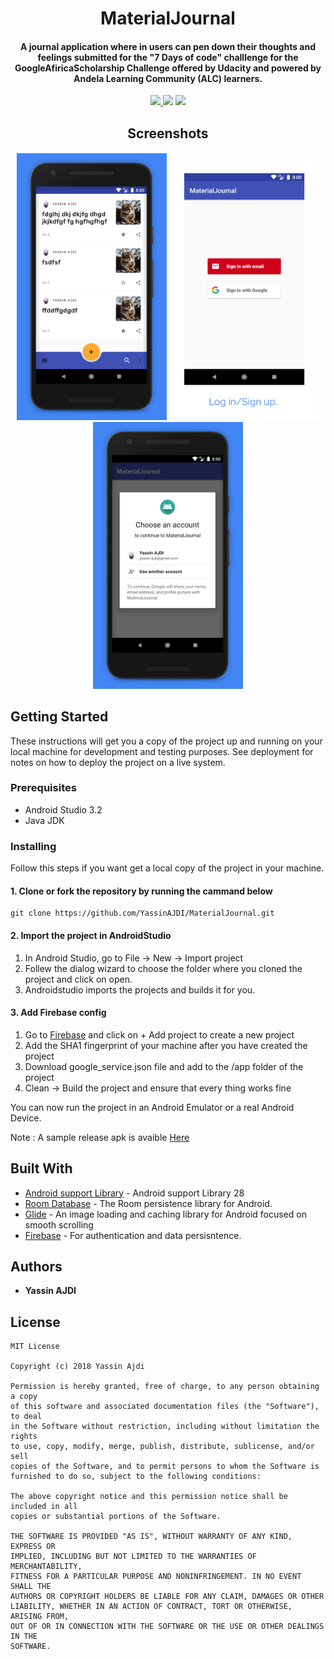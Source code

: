 <h1 align="center">MaterialJournal</h1>
<h4 align="center">
	A journal application where in users can pen down their thoughts and feelings submitted for the "7 Days of code" challlenge for 	the GoogleAfiricaScholarship Challenge offered by Udacity and powered by Andela Learning Community (ALC) learners.
</h4>
<p align="center">
<a href="./LICENSE">
	<img src="https://img.shields.io/github/license/mashape/apistatus.svg" />
</a>
<a class="badge-align" href="https://www.codacy.com/app/YassinAJDI/MaterialJournal?utm_source=github.com&amp;utm_medium=referral&amp;utm_content=YassinAJDI/MaterialJournal&amp;utm_campaign=Badge_Grade"><img src="https://api.codacy.com/project/badge/Grade/8483a7a6743b45ceb773a0b2b635e2cf"/></a>
<a href="https://codeclimate.com/github/YassinAJDI/MaterialJournal/maintainability">
	<img src="https://api.codeclimate.com/v1/badges/fd0e4471ce83727e2a97/maintainability" />
</a>
</p>

<h2 align="center">Screenshots</h2>
<h4 align="center">
<img src="screenshots/Screenshot%201.jpg" width=240>
<img src="screenshots/Screenshot%202.jpg" width=240>
<img src="screenshots/Screenshot%203.jpg" width=240>
</h4>

## Getting Started
These instructions will get you a copy of the project up and running on your local machine for development and testing purposes. See deployment for notes on how to deploy the project on a live system.

### Prerequisites
*   Android Studio 3.2
*   Java JDK

### Installing
Follow this steps if you want get a local copy of the project in your machine.

#### 1. Clone or fork the repository by running the cammand below	
	git clone https://github.com/YassinAJDI/MaterialJournal.git

#### 2. Import the project in AndroidStudio
1.  In Android Studio, go to File -> New -> Import project
2.  Follew the dialog wizard to choose the folder where you cloned the project and click on open.
3.  Androidstudio imports the projects and builds it for you. 

#### 3. Add Firebase config
1.  Go to [Firebase](https://console.firebase.google.com/) and click on + Add project to create a new project
2.  Add the SHA1 fingerprint of your machine after you have created the project
3.  Download google_service.json file and add to the /app folder of the project
4.  Clean -> Build the project and ensure that every thing works fine 

You can now run the project in an Android Emulator or a real Android Device.

Note : A sample release apk is avaible [Here](app/release/app-release.apk) 

## Built With
*   [Android support Library](https://developer.android.com/topic/libraries/support-library/revisions) - Android support Library 28
*   [Room Database](https://developer.android.com/topic/libraries/architecture/room) - The Room persistence library for Android.
*   [Glide](https://github.com/bumptech/glide) - An image loading and caching library for Android focused on smooth scrolling 
*   [Firebase](https://firebase.google.com/) - For authentication and data persisntence.

## Authors
*   **Yassin AJDI**

## License
```
MIT License

Copyright (c) 2018 Yassin Ajdi

Permission is hereby granted, free of charge, to any person obtaining a copy
of this software and associated documentation files (the "Software"), to deal
in the Software without restriction, including without limitation the rights
to use, copy, modify, merge, publish, distribute, sublicense, and/or sell
copies of the Software, and to permit persons to whom the Software is
furnished to do so, subject to the following conditions:

The above copyright notice and this permission notice shall be included in all
copies or substantial portions of the Software.

THE SOFTWARE IS PROVIDED "AS IS", WITHOUT WARRANTY OF ANY KIND, EXPRESS OR
IMPLIED, INCLUDING BUT NOT LIMITED TO THE WARRANTIES OF MERCHANTABILITY,
FITNESS FOR A PARTICULAR PURPOSE AND NONINFRINGEMENT. IN NO EVENT SHALL THE
AUTHORS OR COPYRIGHT HOLDERS BE LIABLE FOR ANY CLAIM, DAMAGES OR OTHER
LIABILITY, WHETHER IN AN ACTION OF CONTRACT, TORT OR OTHERWISE, ARISING FROM,
OUT OF OR IN CONNECTION WITH THE SOFTWARE OR THE USE OR OTHER DEALINGS IN THE
SOFTWARE. 
```
